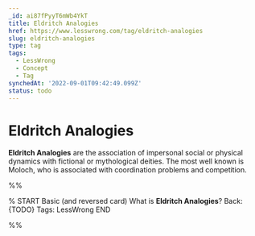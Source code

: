 ```yaml
---
_id: ai87fPyyT6mWb4YkT
title: Eldritch Analogies
href: https://www.lesswrong.com/tag/eldritch-analogies
slug: eldritch-analogies
type: tag
tags:
  - LessWrong
  - Concept
  - Tag
synchedAt: '2022-09-01T09:42:49.099Z'
status: todo
---
```


# Eldritch Analogies

**Eldritch Analogies** are the association of impersonal social or physical dynamics with fictional or mythological deities. The most well known is Moloch, who is associated with coordination problems and competition.


%%

% START
Basic (and reversed card)
What is **Eldritch Analogies**?
Back: {TODO}
Tags: LessWrong
END

%%
	
